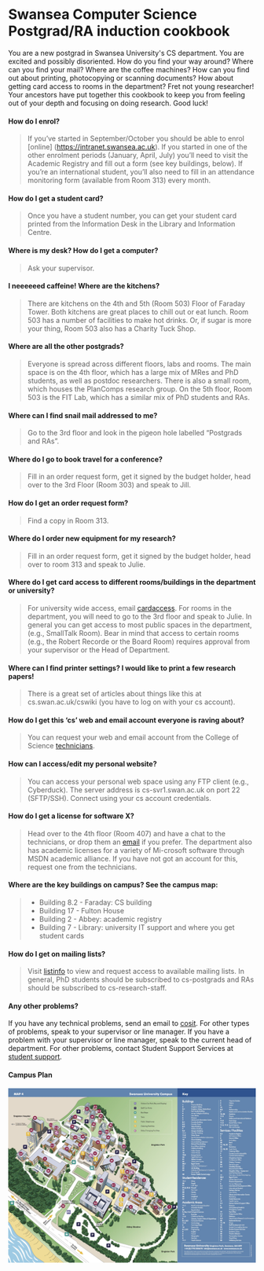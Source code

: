 Swansea Computer Science Postgrad/RA induction cookbook
=======================================================

You are a new postgrad in Swansea University's CS department. You are excited and possibly disoriented. How do you find your way around? Where can you find your mail? Where are the coffee machines? How can you find out about printing, photocopying or scanning documents? How about getting card access to rooms in the department? Fret not young researcher! Your ancestors have put together this cookbook to keep you from feeling out of your depth and focusing on doing research. Good luck!

#### How do I enrol?
>If you’ve started in September/October you should be able to enrol [online] (https://intranet.swansea.ac.uk). If you started in one of the other enrolment periods (January, April, July) you’ll need to visit the Academic Registry and fill out a form (see key buildings, below). If you’re an international student, you’ll also need to fill in an attendance monitoring form (available from Room 313) every month.
    
#### How do I get a student card?
>Once you have a student number, you can get your student card printed from the Information Desk in the Library and Information Centre.

#### Where is my desk? How do I get a computer?
>Ask your supervisor.

#### I neeeeeed caffeine! Where are the kitchens?
>There are kitchens on the 4th and 5th (Room 503) Floor of Faraday Tower. Both kitchens are great places to chill out or eat lunch. Room 503 has a number of facilities to make hot drinks. Or, if sugar is more your thing, Room 503 also has a Charity Tuck Shop.

#### Where are all the other postgrads?
>Everyone is spread across different floors, labs and rooms. The main space is on the 4th floor, which has a large mix of MRes and PhD students, as well as postdoc researchers. There is also a small room, which houses the PlanComps research group. On the 5th floor, Room 503 is the FIT Lab, which has a similar mix of PhD students and RAs.

#### Where can I find snail mail addressed to me?
>Go to the 3rd floor and look in the pigeon hole labelled “Postgrads and RAs”.

#### Where do I go to book travel for a conference?
>Fill in an order request form, get it signed by the budget holder, head over to the 3rd Floor (Room 303) and speak to Jill.

#### How do I get an order request form?
>Find a copy in Room 313.

#### Where do I order new equipment for my research?
>Fill in an order request form, get it signed by the budget holder, head over to room 313 and speak to Julie.

#### Where do I get card access to different rooms/buildings in the department or university?
>For university wide access, email [cardaccess](mailto:cardaccess@swansea.ac.uk). For rooms in the department, you will need to go to the 3rd floor and speak to Julie. In general you can get access to most public spaces in the department, (e.g., SmallTalk Room). Bear in mind that access to certain rooms (e.g., the Robert Recorde or the Board Room) requires approval from your supervisor or the Head of Department.

#### Where can I find printer settings? I would like to print a few research papers!
>There is a great set of articles about things like this at cs.swan.ac.uk/cswiki (you have to log on with your cs account).

#### How do I get this ‘cs’ web and email account everyone is raving about?
>You can request your web and email account from the College of Science [technicians](mailto:cosit@swansea.ac.uk).

#### How can I access/edit my personal website?
>You can access your personal web space using any FTP client (e.g., Cyberduck). The server address is cs-svr1.swan.ac.uk on port 22 (SFTP/SSH). Connect using your cs account credentials.
    
#### How do I get a license for software X?
>Head over to the 4th floor (Room 407) and have a chat to the technicians, or drop them an [email](mailto:cosit@swansea.ac.uk) if you prefer. The department also has academic licenses for a variety of Mi-crosoft software through MSDN academic alliance. If you have not got an account for this, request one from the technicians.

#### Where are the key buildings on campus? See the campus map:
> * Building 8.2 - Faraday: CS building
> * Building 17 - Fulton House
> * Building 2 - Abbey: academic registry
> * Building 7 - Library: university IT support and where you get student cards

#### How do I get on mailing lists?
>Visit [listinfo](http://cos.swansea.ac.uk/mailman/listinfo) to view and request access to available mailing lists. In general, PhD students should be subscribed to cs-postgrads and RAs should be subscribed to cs-research-staff.

#### Any other problems?
If you have any technical problems, send an email to [cosit](cosit@swansea.ac.uk). For other types of problems, speak to your supervisor or line manager. If you have a problem with your supervisor or line manager, speak to the current head of department. For other problems, contact Student Support Services at [student support](student.support@swansea.ac.uk).

#### Campus Plan
![Campus Plan](https://github.com/CS-Swansea/induction-cookbook/raw/master/CampusPlan.jpg "Campus Plan")

